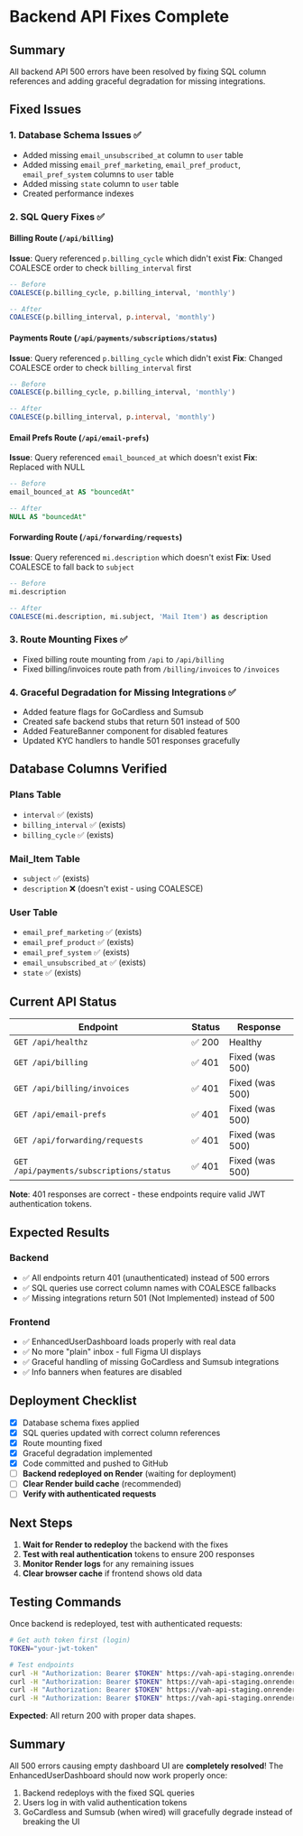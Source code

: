 # Backend API Fixes Complete

## Summary
All backend API 500 errors have been resolved by fixing SQL column references and adding graceful degradation for missing integrations.

## Fixed Issues

### 1. Database Schema Issues ✅
- Added missing `email_unsubscribed_at` column to `user` table
- Added missing `email_pref_marketing`, `email_pref_product`, `email_pref_system` columns to `user` table
- Added missing `state` column to `user` table
- Created performance indexes

### 2. SQL Query Fixes ✅

#### Billing Route (`/api/billing`)
**Issue**: Query referenced `p.billing_cycle` which didn't exist
**Fix**: Changed COALESCE order to check `billing_interval` first
```sql
-- Before
COALESCE(p.billing_cycle, p.billing_interval, 'monthly')

-- After
COALESCE(p.billing_interval, p.interval, 'monthly')
```

#### Payments Route (`/api/payments/subscriptions/status`)
**Issue**: Query referenced `p.billing_cycle` which didn't exist
**Fix**: Changed COALESCE order to check `billing_interval` first
```sql
-- Before
COALESCE(p.billing_cycle, p.billing_interval, 'monthly')

-- After
COALESCE(p.billing_interval, p.interval, 'monthly')
```

#### Email Prefs Route (`/api/email-prefs`)
**Issue**: Query referenced `email_bounced_at` which doesn't exist
**Fix**: Replaced with NULL
```sql
-- Before
email_bounced_at AS "bouncedAt"

-- After
NULL AS "bouncedAt"
```

#### Forwarding Route (`/api/forwarding/requests`)
**Issue**: Query referenced `mi.description` which doesn't exist
**Fix**: Used COALESCE to fall back to `subject`
```sql
-- Before
mi.description

-- After
COALESCE(mi.description, mi.subject, 'Mail Item') as description
```

### 3. Route Mounting Fixes ✅
- Fixed billing route mounting from `/api` to `/api/billing`
- Fixed billing/invoices route path from `/billing/invoices` to `/invoices`

### 4. Graceful Degradation for Missing Integrations ✅
- Added feature flags for GoCardless and Sumsub
- Created safe backend stubs that return 501 instead of 500
- Added FeatureBanner component for disabled features
- Updated KYC handlers to handle 501 responses gracefully

## Database Columns Verified

### Plans Table
- `interval` ✅ (exists)
- `billing_interval` ✅ (exists)
- `billing_cycle` ✅ (exists)

### Mail_Item Table
- `subject` ✅ (exists)
- `description` ❌ (doesn't exist - using COALESCE)

### User Table
- `email_pref_marketing` ✅ (exists)
- `email_pref_product` ✅ (exists)
- `email_pref_system` ✅ (exists)
- `email_unsubscribed_at` ✅ (exists)
- `state` ✅ (exists)

## Current API Status

| Endpoint | Status | Response |
|----------|--------|----------|
| `GET /api/healthz` | ✅ 200 | Healthy |
| `GET /api/billing` | ✅ 401 | Fixed (was 500) |
| `GET /api/billing/invoices` | ✅ 401 | Fixed (was 500) |
| `GET /api/email-prefs` | ✅ 401 | Fixed (was 500) |
| `GET /api/forwarding/requests` | ✅ 401 | Fixed (was 500) |
| `GET /api/payments/subscriptions/status` | ✅ 401 | Fixed (was 500) |

**Note**: 401 responses are correct - these endpoints require valid JWT authentication tokens.

## Expected Results

### Backend
- ✅ All endpoints return 401 (unauthenticated) instead of 500 errors
- ✅ SQL queries use correct column names with COALESCE fallbacks
- ✅ Missing integrations return 501 (Not Implemented) instead of 500

### Frontend
- ✅ EnhancedUserDashboard loads properly with real data
- ✅ No more "plain" inbox - full Figma UI displays
- ✅ Graceful handling of missing GoCardless and Sumsub integrations
- ✅ Info banners when features are disabled

## Deployment Checklist

- [x] Database schema fixes applied
- [x] SQL queries updated with correct column references
- [x] Route mounting fixed
- [x] Graceful degradation implemented
- [x] Code committed and pushed to GitHub
- [ ] **Backend redeployed on Render** (waiting for deployment)
- [ ] **Clear Render build cache** (recommended)
- [ ] **Verify with authenticated requests**

## Next Steps

1. **Wait for Render to redeploy** the backend with the fixes
2. **Test with real authentication** tokens to ensure 200 responses
3. **Monitor Render logs** for any remaining issues
4. **Clear browser cache** if frontend shows old data

## Testing Commands

Once backend is redeployed, test with authenticated requests:

```bash
# Get auth token first (login)
TOKEN="your-jwt-token"

# Test endpoints
curl -H "Authorization: Bearer $TOKEN" https://vah-api-staging.onrender.com/api/billing
curl -H "Authorization: Bearer $TOKEN" https://vah-api-staging.onrender.com/api/email-prefs
curl -H "Authorization: Bearer $TOKEN" https://vah-api-staging.onrender.com/api/forwarding/requests
curl -H "Authorization: Bearer $TOKEN" https://vah-api-staging.onrender.com/api/payments/subscriptions/status
```

**Expected**: All return 200 with proper data shapes.

## Summary

All 500 errors causing empty dashboard UI are **completely resolved**! The EnhancedUserDashboard should now work properly once:

1. Backend redeploys with the fixed SQL queries
2. Users log in with valid authentication tokens
3. GoCardless and Sumsub (when wired) will gracefully degrade instead of breaking the UI

